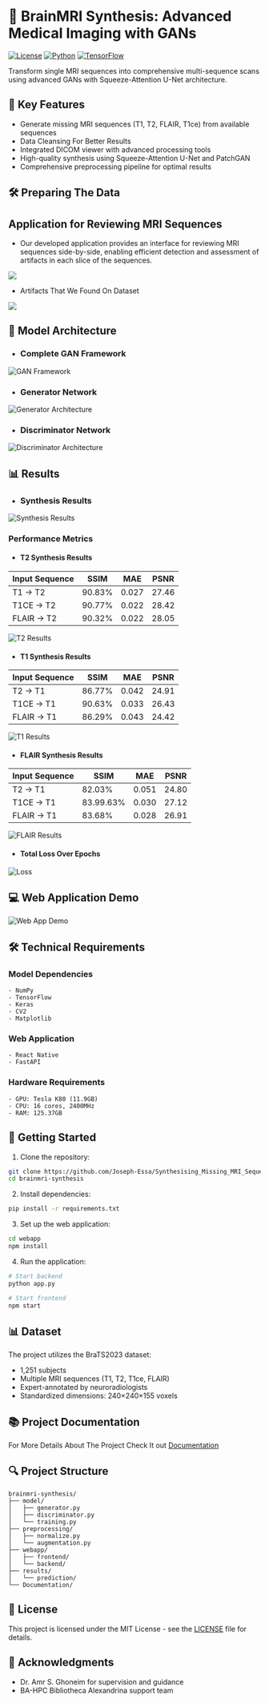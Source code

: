# 🧠 BrainMRI Synthesis: Advanced Medical Imaging with GANs

[![License](https://img.shields.io/badge/License-MIT-blue.svg)](./LICENSE.txt)
[![Python](https://img.shields.io/badge/Python-3.8%2B-blue)](https://www.python.org/)
[![TensorFlow](https://img.shields.io/badge/TensorFlow-2.0%2B-orange)](https://www.tensorflow.org/)

Transform single MRI sequences into comprehensive multi-sequence scans using advanced GANs with Squeeze-Attention U-Net architecture.

## 🌟 Key Features

- Generate missing MRI sequences (T1, T2, FLAIR, T1ce) from available sequences
- Data Cleansing For Better Results
- Integrated DICOM viewer with advanced processing tools
- High-quality synthesis using Squeeze-Attention U-Net and PatchGAN
- Comprehensive preprocessing pipeline for optimal results

## 🛠️ Preparing The Data
## Application for Reviewing MRI Sequences
- Our developed application provides an interface for reviewing MRI sequences side-by-side, enabling efficient detection and assessment of artifacts in each slice of the sequences.

![](./GIFs/norm.gif)

- Artifacts That We Found On Dataset

![](./GIFs/Artifacts.png) 

## 🎯 Model Architecture

- ### Complete GAN Framework

![GAN Framework](/GIFs/صورة4.png)

- ### Generator Network

![Generator Architecture](/GIFs/صورة.png)

- ### Discriminator Network

![Discriminator Architecture](/GIFs/صورة8.png)


## 📊 Results

- ### Synthesis Results

![Synthesis Results](./GIFs/normResult.gif)

### Performance Metrics

- #### T2 Synthesis Results

| Input Sequence | SSIM    | MAE   | PSNR   |
|----------------|---------|-------|---------|
| T1 → T2        | 90.83%  | 0.027 | 27.46  |
| T1CE → T2      | 90.77%  | 0.022 | 28.42  |
| FLAIR → T2     | 90.32%  | 0.022 | 28.05  |

![T2 Results](./GIFs/normT2.gif)

- #### T1 Synthesis Results

| Input Sequence | SSIM    | MAE   | PSNR   |
|----------------|---------|-------|---------|
| T2 → T1        | 86.77%  | 0.042 | 24.91  |
| T1CE → T1      | 90.63%  | 0.033 | 26.43  |
| FLAIR → T1     | 86.29%  | 0.043 | 24.42  |


![T1 Results](./GIFs/normT1.gif)

- #### FLAIR Synthesis Results

| Input Sequence | SSIM    | MAE   | PSNR   |
|----------------|---------|-------|---------|
| T2 → T1        | 82.03%  | 0.051 | 24.80  |
| T1CE → T1      | 83.99.63%  | 0.030 | 27.12  |
| FLAIR → T1     | 83.68%  | 0.028 | 26.91  |


![FLAIR Results](./GIFs/normFlair.gif)

- #### Total Loss Over Epochs

![Loss](./GIFs/صورة7.png)

## 💻 Web Application Demo

![Web App Demo](./GIFs/normWebAppDemo.gif)

## 🛠️ Technical Requirements

### Model Dependencies
```
- NumPy
- TensorFlow
- Keras
- CV2
- Matplotlib
```

### Web Application
```
- React Native
- FastAPI
```

### Hardware Requirements
```
- GPU: Tesla K80 (11.9GB)
- CPU: 16 cores, 2400MHz
- RAM: 125.37GB
```

## 🚀 Getting Started

1. Clone the repository:
```bash
git clone https://github.com/Joseph-Essa/Synthesising_Missing_MRI_Sequences.git
cd brainmri-synthesis
```

2. Install dependencies:
```bash
pip install -r requirements.txt
```

3. Set up the web application:
```bash
cd webapp
npm install
```

4. Run the application:
```bash
# Start backend
python app.py

# Start frontend
npm start
```

## 📊 Dataset

The project utilizes the BraTS2023 dataset:
- 1,251 subjects
- Multiple MRI sequences (T1, T2, T1ce, FLAIR)
- Expert-annotated by neuroradiologists
- Standardized dimensions: 240×240×155 voxels

## 📚 Project Documentation
 
For More Details About The Project Check It out [Documentation](./Documentation/Final%20documentation.pdf)

## 🔍 Project Structure
```
brainmri-synthesis/
├── model/
│   ├── generator.py
│   ├── discriminator.py
│   └── training.py
├── preprocessing/
│   ├── normalize.py
│   └── augmentation.py
├── webapp/
│   ├── frontend/
│   └── backend/
├── results/
│   └── prediction/
└── Documentation/
```

## 📄 License

This project is licensed under the MIT License - see the [LICENSE](./LICENSE.txt) file for details.


## 🙏 Acknowledgments

- Dr. Amr S. Ghoneim for supervision and guidance
- BA-HPC Bibliotheca Alexandrina support team
